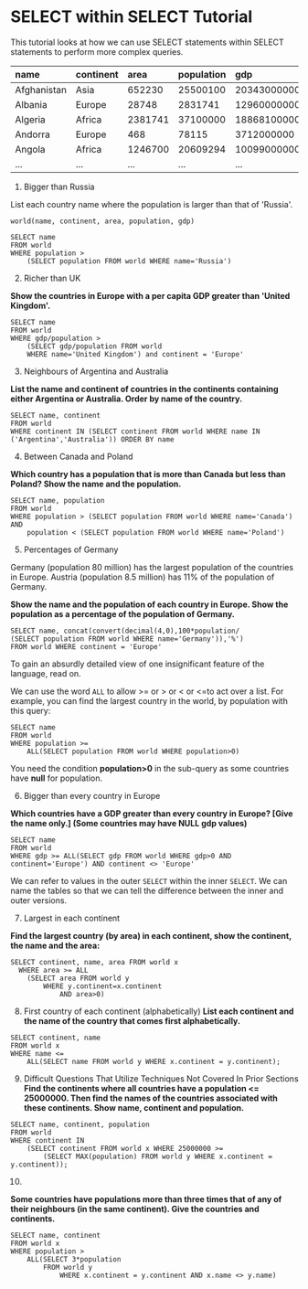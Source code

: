 # SELECT within SELECT Tutorial

This tutorial looks at how we can use SELECT statements within SELECT statements to perform more complex queries.

|name | continent | area | population | gdp |
|:--|:--|:--|:--|:--|
|Afghanistan | Asia | 652230 | 25500100 | 20343000000 |
|Albania | Europe | 28748 | 2831741 | 12960000000 |
|Algeria | Africa | 2381741 | 37100000 | 188681000000 |
|Andorra | Europe | 468 | 78115 | 3712000000 |
|Angola | Africa | 1246700 | 20609294 | 100990000000 |
|...|...|...|...|...|

1. Bigger than Russia

List each country name where the population is larger than that of 'Russia'.

```
world(name, continent, area, population, gdp)
```

```
SELECT name 
FROM world
WHERE population > 
    (SELECT population FROM world WHERE name='Russia')
```      

2. Richer than UK

**Show the countries in Europe with a per capita GDP greater than 'United Kingdom'.**

```
SELECT name 
FROM world
WHERE gdp/population >
    (SELECT gdp/population FROM world
    WHERE name='United Kingdom') and continent = 'Europe'
```

3. Neighbours of Argentina and Australia

**List the name and continent of countries in the continents containing either Argentina or Australia. Order by name of the country.**

```
SELECT name, continent 
FROM world 
WHERE continent IN (SELECT continent FROM world WHERE name IN ('Argentina','Australia')) ORDER BY name
```


4. Between Canada and Poland

**Which country has a population that is more than Canada but less than Poland? Show the name and the population.**

```
SELECT name, population 
FROM world 
WHERE population > (SELECT population FROM world WHERE name='Canada') AND 
    population < (SELECT population FROM world WHERE name='Poland')
```

5. Percentages of Germany

Germany (population 80 million) has the largest population of the countries in Europe. Austria (population 8.5 million) has 11% of the population of Germany.

**Show the name and the population of each country in Europe. Show the population as a percentage of the population of Germany.**

```
SELECT name, concat(convert(decimal(4,0),100*population/
(SELECT population FROM world WHERE name='Germany')),'%')
FROM world WHERE continent = 'Europe'
```

To gain an absurdly detailed view of one insignificant feature of the language, read on.

We can use the word `ALL` to allow >= or > or < or <=to act over a list. For example, you can find the largest country in the world, by population with this query:

```
SELECT name
FROM world
WHERE population >= 
    ALL(SELECT population FROM world WHERE population>0)
```

You need the condition **population>0** in the sub-query as some countries have **null** for population.

6. Bigger than every country in Europe

**Which countries have a GDP greater than every country in Europe? [Give the name only.] (Some countries may have NULL gdp values)**

```
SELECT name 
FROM world 
WHERE gdp >= ALL(SELECT gdp FROM world WHERE gdp>0 AND continent='Europe') AND continent <> 'Europe'
```

We can refer to values in the outer `SELECT` within the inner `SELECT`. We can name the tables so that we can tell the difference between the inner and outer versions.


7. Largest in each continent

**Find the largest country (by area) in each continent, show the continent, the name and the area:**

```
SELECT continent, name, area FROM world x
  WHERE area >= ALL
    (SELECT area FROM world y
        WHERE y.continent=x.continent
            AND area>0)
```


8. First country of each continent (alphabetically)
**List each continent and the name of the country that comes first alphabetically.**

```
SELECT continent, name 
FROM world x 
WHERE name <= 
    ALL(SELECT name FROM world y WHERE x.continent = y.continent);
```

9. Difficult Questions That Utilize Techniques Not Covered In Prior Sections
**Find the continents where all countries have a population <= 25000000. Then find the names of the countries associated with these continents. Show name, continent and population.**

```
SELECT name, continent, population 
FROM world 
WHERE continent IN 
    (SELECT continent FROM world x WHERE 25000000 >= 
        (SELECT MAX(population) FROM world y WHERE x.continent = y.continent));
```

10.
**Some countries have populations more than three times that of any of their neighbours (in the same continent). Give the countries and continents.**

```
SELECT name, continent 
FROM world x
WHERE population > 
    ALL(SELECT 3*population 
        FROM world y 
            WHERE x.continent = y.continent AND x.name <> y.name)
```
